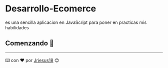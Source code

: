 # Desarrollo-Ecomerce
es una sencilla aplicacion en JavaScript  para poner en practicas mis habilidades 

## Comenzando 🚀



 ---
⌨️ con ❤️ por [Jrjesus18](https://github.com/juniorjesus) 😊
